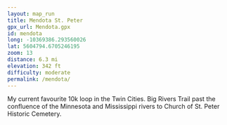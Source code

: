 ```yaml
---
layout: map_run
title: Mendota St. Peter
gpx_url: Mendota.gpx
id: mendota
long: -10369386.293560026
lat: 5604794.6705246195
zoom: 13
distance: 6.3 mi
elevation: 342 ft
difficulty: moderate
permalink: /mendota/
---
```

My current favourite 10k loop in the Twin Cities. Big Rivers Trail past the confluence of the Minnesota and Mississippi rivers to Church of St. Peter Historic Cemetery.